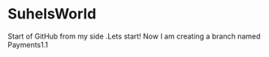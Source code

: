 # SuhelsWorld
Start of GitHub from my side .Lets start!
Now I am creating a branch named Payments1.1
